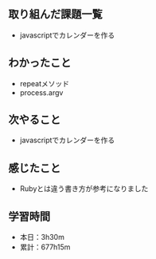 ## 取り組んだ課題一覧
- javascriptでカレンダーを作る
## わかったこと
- repeatメソッド
- process.argv
## 次やること
- javascriptでカレンダーを作る
## 感じたこと
- Rubyとは違う書き方が参考になりました
## 学習時間
- 本日：3h30m
- 累計：677h15m
